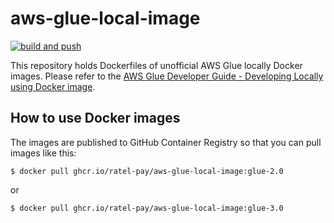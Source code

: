 # aws-glue-local-image

[![build and push](https://github.com/ratel-pay/aws-glue-local-image/actions/workflows/build.yml/badge.svg?branch=main)](https://github.com/ratel-pay/aws-glue-local-image/actions/workflows/build.yml)

This repository holds Dockerfiles of unofficial AWS Glue locally Docker images.
Please refer to the [AWS Glue Developer Guide - Developing Locally using Docker image](https://docs.aws.amazon.com/glue/latest/dg/aws-glue-programming-etl-libraries.html#develop-local-docker-image).

## How to use Docker images

The images are published to GitHub Container Registry so that you can pull images like this:

```
$ docker pull ghcr.io/ratel-pay/aws-glue-local-image:glue-2.0
```

or

```
$ docker pull ghcr.io/ratel-pay/aws-glue-local-image:glue-3.0
```
